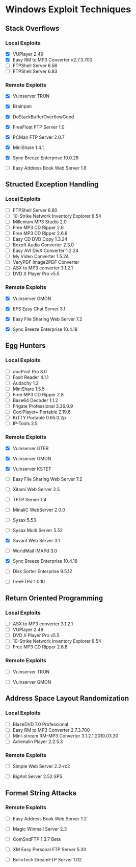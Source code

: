 # Windows Exploit Techniques

## Stack Overflows

### Local Exploits
 - [x] VUPlayer 2.49
 - [x] Easy RM to MP3 Converter v2.7.3.700
 - [ ] FTPShell Server 6.56
 - [ ] FTPShell Server 6.83

### Remote Exploits
 - [x] Vulnserver TRUN
 - [x] Brainpan
 - [x] DoStackBufferOverflowGood
 - [x] FreeFloat FTP Server 1.0
 - [x] PCMan FTP Server 2.0.7
 - [x] MiniShare 1.4.1
 - [x] Sync Breeze Enterprise 10.0.28
 - [ ] Easy Address Book Web Server 1.6


## Structed Exception Handling

### Local Exploits
 - [ ] FTPShell Server 6.80
 - [ ] 10-Strike Network Inventory Explorer 8.54
 - [ ] Millenium MP3 Studio 2.0
 - [ ] Free MP3 CD Ripper 2.6
 - [ ] Free MP3 CD Ripper 2.6.8
 - [ ] Easy CD DVD Copy 1.3.24
 - [ ] Boxoft Audio Converter 2.3.0
 - [ ] Easy AVI DivX Converter 1.2.24
 - [ ] My Video Converter 1.5.24
 - [ ] VeryPDF Image2PDF Converter
 - [ ] ASX to MP3 converter 3.1.2.1
 - [ ] DVD X Player Pro v5.5

### Remote Exploits
 - [x] Vulnserver GMON
 - [x] EFS Easy Chat Server 3.1
 - [x] Easy File Sharing Web Server 7.2
 - [x] Sync Breeze Enterprise 10.4.18


## Egg Hunters

### Local Exploits
 - [ ] docPrint Pro 8.0
 - [ ] Foxit Reader 4.1.1
 - [ ] Audacity 1.2
 - [ ] MiniShare 1.5.5
 - [ ] Free MP3 CD Ripper 2.8
 - [ ] Base64 Decoder 1.1.2
 - [ ] Frigate Professional 3.36.0.9
 - [ ] CoolPlayer+ Portable 2.19.6
 - [ ] KiTTY Portable 0.65.0.2p
 - [ ] IP-Tools 2.5

### Remote Exploits
 - [x] Vulnserver GTER
 - [x] Vulnserver GMON
 - [x] Vulnserver KSTET
 - [ ] Easy File Sharing Web Server 7.2
 - [ ] Xitami Web Server 2.5
 - [ ] TFTP Server 1.4
 - [ ] MinaliC WebServer 2.0.0
 - [ ] Sysax 5.53
 - [ ] Sysax Multi Server 5.52
 - [x] Savant Web Server 3.1
 - [ ] WorldMail IMAPd 3.0
 - [x] Sync Breeze Enterprise 10.4.18
 - [ ] Disk Sorter Enterprise 9.5.12
 - [ ] freeFTPd 1.0.10


## Return Oriented Programming

### Local Exploits
 - [ ] ASX to MP3 converter 3.1.2.1
 - [ ] VUPlayer 2.49
 - [ ] DVD X Player Pro v5.5
 - [ ] 10-Strike Network Inventory Explorer 8.54
 - [ ] Free MP3 CD Ripper 2.6.8

### Remote Exploits
 - [ ] Vulnserver TRUN
 - [ ] Vulnserver GMON


## Address Space Layout Randomization

### Local Exploits
 - [ ] BlazeDVD 7.0 Professional
 - [ ] Easy RM to MP3 Converter 2.7.3.700
 - [ ] Mini-stream RM-MP3 Converter 3.1.2.1.2010.03.30
 - [ ] Adrenalin Player 2.2.5.3

### Remote Exploits
 - [ ] Simple Web Server 2.2-rc2
 - [ ] BigAnt Server 2.52 SP5


## Format String Attacks

### Remote Exploits
 - [ ] Easy Address Book Web Server 1.2
 - [ ] Magic Winmail Server 2.3
 - [ ] ComSndFTP 1.3.7 Beta
 - [ ] XM Easy Personal FTP Server 5.30
 - [ ] BolinTech DreamFTP Server 1.02

